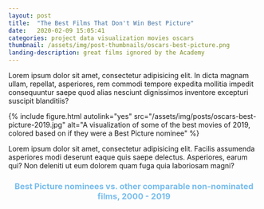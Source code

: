 ```yaml
---
layout: post
title:  "The Best Films That Don't Win Best Picture"
date:   2020-02-09 15:05:41
categories: project data visualization movies oscars
thumbnail: /assets/img/post-thumbnails/oscars-best-picture.png
landing-description: great films ignored by the Academy
---
```


Lorem ipsum dolor sit amet, consectetur adipisicing elit. In dicta magnam ullam, repellat, asperiores, rem commodi tempore expedita mollitia impedit consequuntur saepe quod alias nesciunt dignissimos inventore excepturi suscipit blanditiis?

{% include figure.html autolink="yes" src="/assets/img/posts/oscars-best-picture-2019.jpg" alt="A visualization of some of the best movies of 2019, colored based on if they were a Best Picture nominee" %}

Lorem ipsum dolor sit amet, consectetur adipisicing elit. Facilis assumenda asperiores modi deserunt eaque quis saepe delectus. Asperiores, earum qui? Non deleniti ut eum dolorem quam fuga quia laboriosam magni?

<div id="d3-obp-container">
    <div id="d3-obp-title">
        <h3>Best Picture nominees vs. other comparable non-nominated films, 2000 - 2019</h3>
    </div>
    <svg id="d3-obp">
    </svg>
</div>

Lorem ipsum dolor sit amet, consectetur adipisicing elit. Deserunt, ut. Reiciendis fugiat reprehenderit illum eveniet at dolorem blanditiis, nesciunt ipsam praesentium, consequuntur eligendi ducimus ex corrupti ullam incidunt sunt labore!

{% capture methodology-note %}
Lorem ipsum dolor sit amet, consectetur adipisicing elit. Id, sapiente, dolores. Sunt suscipit quia, quisquam earum ipsa adipisci illo eos. Harum ex ipsum, aperiam quaerat dolorum est debitis laboriosam nulla.
{% endcapture %}
{% include methodology-note.html content=methodology-note break='yes' %}

<style>
#d3-obp-container {
    width: 100%;
}

#d3-obp {
    width: 100%;
    height: 4000px;
}

#d3-obp-title h3 {
    text-align: center;
    color: #77bdee;
}

#d3-obp-title p {
    text-align: center;
}

#x-axis-label {
    text-anchor: middle;
    font-size: 12px;
}

line.y-axis-line {
    stroke: #dadada;
}

#y-axis path.domain {
    stroke: none;
}

text.stat-line1, text.stat-line2 tspan {
    font-size: 12px;
}

circle.film {
    stroke: #515151;
    stroke-width: 1.5px;
    fill: #D4D4D4;
    cursor: pointer;
}

@media (max-width: 840px) {
    circle.film {
        stroke-width: 1px;
    }
}

circle.film.oscars-nom {
    fill: #E35DEF; 
}

circle.film.oscars-win {
    fill: #FFDD0A;
}
</style>

<script>

/*********************/
/*** INIT VARIABLE ***/
/*********************/

let obp_svg = d3.select("#d3-obp");

let margin = {top: 150, right: 105, bottom: 70, left: 40},
    width  = $("#d3-obp").width() - margin.left - margin.right,
    height = $("#d3-obp").height() - margin.top - margin.bottom,
    is_mobile = (width >= 470 ? false : true);

// set domains: x = projected probability, y = actual probability
let x = d3.scaleLinear().range([0, width]),
    y = d3.scaleLinear().range([height, 0]);

// create empty list to store data
let data = [ ];

/********************************/
/*** DECLARE HELPER FUNCTIONS ***/
/********************************/

function render_axes() {
    obp_svg.append("g")
        .attr("id", "x-axis")
        .attr("transform", `translate(${margin.left}, ${margin.top - height / 40 - 10})`)
        .call(d3.axisTop(x));

    obp_svg.append("g")
        .attr("id", "y-axis")
        .attr("transform", `translate(${margin.left}, ${margin.top})`)
        .call(d3.axisLeft(y).ticks(20).tickFormat(d3.format("d")));

    obp_svg.append('text')
        .classed("axis-label", true)
        .attr("id", "x-axis-label")
        .attr("transform", `translate(${margin.left + width / 2}, ${margin.top - height / 40 - 35})`)
        .text("Metacritic Score");

    obp_svg.selectAll('line.y-axis-line')
        .data(d3.range(y.domain()[0], y.domain()[1] + 1)).enter()
        .append("line")
        .classed("y-axis-line", true)
        .attr("id", (d) => "y-axis-line-" + d)
        .attr("x1", margin.left)
        .attr("y1", (d) => margin.top + y(d) + 0.5)
        .attr("x2", margin.left + width)
        .attr("y2", (d) => margin.top + y(d) + 0.5);

    let sl1 = obp_svg.selectAll("text.stat-line1")
        .data(d3.range(y.domain()[0], y.domain()[1] + 1)).enter()
        .append("text")
        .classed("stat-line1", true)
        .attr("y", (d) => margin.top + y(d) - 62);

    sl1.selectAll("tspan")
        .data((d) => `${data.filter((e) => e.year === d & e.oscars_nom === 0).length} non-nominated\nfilms were better\nthan the lowest\nscoring nominee`.split("\n")).enter()
        .append("tspan")
        .text((d) => d)
        .attr("x", margin.left + width + 5)
        .attr("dx", 0)
        .attr("dy", 12);

    let sl2 = obp_svg.selectAll("text.stat-line2")
        .data(d3.range(y.domain()[0], y.domain()[1] + 1)).enter()
        .append("text")
        .classed("stat-line2", true)
        .attr("y", (d) => margin.top + y(d) + 10);

    sl2.selectAll("tspan")
        .data((d) => `${data.filter((e) => e.year === d & e.oscars_nom === 0 & e.metacritic_rank < e.oscar_win_rank).length} non-nominated\nfilms were better\nthan the Best\nPicture winner`.split("\n")).enter()
        .append("tspan")
        .text((d) => d)
        .attr("x", margin.left + width + 5)
        .attr("dx", 0)
        .attr("dy", 12);
}

function render_points() {

    // create circles
    obp_svg.selectAll("circle.film")
        .data(data).enter()
        .append("circle")
        .classed("film", true)
        .classed("oscars-nom", (d) => d.oscars_nom === 1)
        .classed("oscars-win", (d) => d.oscars_win === 1)
        .attr("id", (d) => "film" + d.year + "-" + d.metacritic_rank)
        .attr("cx", (d) => margin.left + x(d.metacritic_score))
        .attr("cy", (d) => margin.top + y(d.year) + y_jitter(d.tie_rank) * 10)
        .attr("jitter", (d) => y_jitter(d.tie_rank))
        .attr("r", width > 550 ? 4 : (width > 420 ? 3 : 2));

    // add tooltips for circles
    new jBox("Tooltip", {
        attach: "circle.film",
        content: "...",
        offset: {x: 4},
        onOpen: function() {
            let d = d3.select(this.source[0]).data()[0];

            this.setContent(`<p><b>${d.title} (${d.year})</b></p>
                             <p>Metacritic score: ${d.metacritic_score} (#${d.metacritic_rank} of ${d.year})</p>
                             <p>${d.oscars_nom === 1 ? "Best Picture " + (d.oscars_win === 1 ? "Winner" : "Nominee") : "Not nominated for Best Picture"}</p>`);
        }
    });

}

function y_jitter(r) {
    return((r % 2 === 1 ? 1 : -1) * Math.floor(r / 2));
}

function resize() {

    // delete existing elements
    obp_svg.selectAll("#x-axis, #y-axis, text.axis-label, line.y-axis-line, text.stat-line1, text.stat-line2, circle.film").remove();

    // update width properties and scales
    width = $("#d3-obp").width() - margin.left - margin.right;
    x.range([0, width]);

    // rerender
    render_axes();
    render_points();
}

/*********************************/
/*** PARSE DATA AND INIT PLOTS ***/
/*********************************/

d3.csv("/assets/data/metacritic-topmovies-byyear.csv", (d) => {
    d.year = +d.year;
    d.metacritic_score = +d.metacritic_score;
    d.metacritic_rank = +d.metacritic_rank;
    d.oscars_nom = +d.oscars_nom;
    d.oscars_win = +d.oscars_win;
    d.min_oscar_nom_rank = +d.min_oscar_nom_rank;
    d.oscar_win_rank = +d.oscar_win_rank;
    d.tie_rank = +d.tie_rank;
    return d;
}, (e, d) => {
    if (e) throw e;

    // limit to relevant data and store for later
    d = d.filter((d) => d.metacritic_rank <= d.min_oscar_nom_rank);
    for (let i = 0; i < d.length; i++) data.push(d[i]);

    // set domain for scales
    x.domain(d3.extent(data, (d) => d.metacritic_score)).nice();
    y.domain(d3.extent(data, (d) => d.year));

    // draw axes and initla points
    render_axes();
    render_points();
});

/*********************************/
/*** PAGE AND BUTTON LISTENERS ***/
/*********************************/

$(window).resize(resize);

</script>


